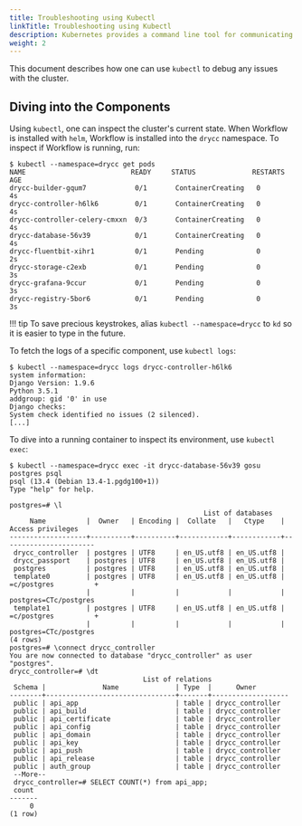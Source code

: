 ```yaml
---
title: Troubleshooting using Kubectl
linkTitle: Troubleshooting using Kubectl
description: Kubernetes provides a command line tool for communicating with a Kubernetes cluster's control plane, using the Kubernetes API.
weight: 2
---
```


This document describes how one can use `kubectl` to debug any issues with the cluster.

## Diving into the Components

Using `kubectl`, one can inspect the cluster's current state. When Workflow is installed
with `helm`, Workflow is installed into the `drycc` namespace. To inspect if Workflow is
running, run:

	$ kubectl --namespace=drycc get pods
	NAME                          READY     STATUS              RESTARTS   AGE
	drycc-builder-gqum7            0/1       ContainerCreating   0          4s
	drycc-controller-h6lk6         0/1       ContainerCreating   0          4s
	drycc-controller-celery-cmxxn  0/3       ContainerCreating   0          4s
	drycc-database-56v39           0/1       ContainerCreating   0          4s
	drycc-fluentbit-xihr1          0/1       Pending             0          2s
	drycc-storage-c2exb            0/1       Pending             0          3s
	drycc-grafana-9ccur            0/1       Pending             0          3s
	drycc-registry-5bor6           0/1       Pending             0          3s

!!! tip
	To save precious keystrokes, alias `kubectl --namespace=drycc` to `kd` so it is easier to type
	in the future.

To fetch the logs of a specific component, use `kubectl logs`:

	$ kubectl --namespace=drycc logs drycc-controller-h6lk6
	system information:
	Django Version: 1.9.6
	Python 3.5.1
	addgroup: gid '0' in use
	Django checks:
	System check identified no issues (2 silenced).
	[...]

To dive into a running container to inspect its environment, use `kubectl exec`:

	$ kubectl --namespace=drycc exec -it drycc-database-56v39 gosu postgres psql
    psql (13.4 (Debian 13.4-1.pgdg100+1))
    Type "help" for help.

	postgres=# \l
	                                                List of databases
	     Name          |  Owner   | Encoding |  Collate   |   Ctype    |   Access privileges
	-------------------+----------+----------+------------+------------+-----------------------
	 drycc_controller  | postgres | UTF8     | en_US.utf8 | en_US.utf8 |
	 drycc_passport    | postgres | UTF8     | en_US.utf8 | en_US.utf8 |
	 postgres          | postgres | UTF8     | en_US.utf8 | en_US.utf8 |
	 template0         | postgres | UTF8     | en_US.utf8 | en_US.utf8 | =c/postgres          +
	                   |          |          |            |            | postgres=CTc/postgres
	 template1         | postgres | UTF8     | en_US.utf8 | en_US.utf8 | =c/postgres          +
	                   |          |          |            |            | postgres=CTc/postgres
	(4 rows)
	postgres=# \connect drycc_controller
	You are now connected to database "drycc_controller" as user "postgres".
	drycc_controller=# \dt
	                                 List of relations
	 Schema |              Name              | Type  |      Owner
	--------+--------------------------------+-------+-------------------
	 public | api_app                        | table | drycc_controller
	 public | api_build                      | table | drycc_controller
	 public | api_certificate                | table | drycc_controller
	 public | api_config                     | table | drycc_controller
	 public | api_domain                     | table | drycc_controller
	 public | api_key                        | table | drycc_controller
	 public | api_push                       | table | drycc_controller
	 public | api_release                    | table | drycc_controller
	 public | auth_group                     | table | drycc_controller
	 --More--
	 drycc_controller=# SELECT COUNT(*) from api_app;
	 count
	-------
	     0
	(1 row)

